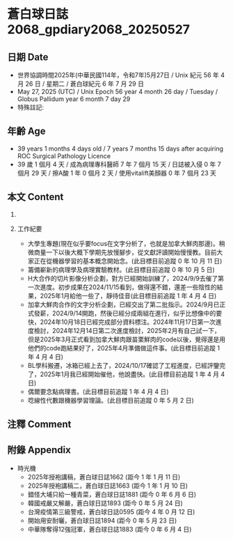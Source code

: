 [_metadata_:encoding]: - "utf-8"
[_metadata_:language]: - "zh-Hant-TW"
[_metadata_:fileformat]: - "markdown"
[_metadata_:MIME_type]: - "text/plain"
[_metadata_:markdown_version]: - "commonmark version 0.30"
[_metadata_:markdown_spec]: - "https://spec.commonmark.org/0.30/"

# 蒼白球日誌2068_gpdiary2068_20250527 #

## 日期 Date ##

* 世界協調時間2025年(中華民國114年，令和7年)5月27日 / Unix 紀元 56 年 4 月 26 日 / 星期二 / 蒼白球紀元 6 年 7 月 29 日
* May 27, 2025 (UTC) / Unix Epoch 56 year 4 month 26 day / Tuesday / Globus Pallidum year 6 month 7 day 29
* 特殊註記:

## 年齡 Age ##

* 39 years 1 months 4 days old / 7 years 7 months 15 days after acquiring ROC Surgical Pathology Licence
* 39 歲 1 個月 4 天 / 成為病理專科醫師 7 年 7 個月 15 天 / 日誌被入侵 0 年 7 個月 29 天 / 擦A酸 1 年 0 個月 2 天 / 使用vitalift美顏器 0 年 7 個月 23 天

## 本文 Content ##

1. 

2. 工作紀要

    - 大學生專題(現在似乎要focus在文字分析了，也就是加拿大鮮肉那邊)。稍微商量一下以後大概下學期先放慢腳步，從文獻評讀開始慢慢教。目前大家正在從機器學習的基本概念開始念。(此目標目前追蹤 0 年 10 月 11 日)
    - 籌備嶄新的病理學及病理實驗教材。(此目標目前追蹤 0 年 10 月 5 日)
    - H大合作的切片影像分析企劃，對方已經開始訓練了，2024/9/9去催了第一次進度。初步成果在2024/11/15看到，做得還不錯，還差一些陰性的結果，2025年1月給他一些了，靜待佳音(此目標目前追蹤 1 年 4 月 4 日)
    - 加拿大鮮肉合作的文字分析企劃，已經交出了第二批指示。2024/9月已正式發薪，2024/9/14開跑，然後已經分成兩組在進行，似乎比想像中的要快，2024年10月18日已經完成部分資料標注。2024年11月17日第一次進度檢討，2024年12月14日第二次進度檢討，2025年2月有自己試一下，但是2025年3月正式看到加拿大鮮肉跟苗栗鮮肉的code以後，覺得還是用他們的code跑結果好了，2025年4月準備做這件事。(此目標目前追蹤 1 年 4 月 4 日)
    - BL學科搬遷，冰箱已經上去了，2024/10/17確認了工程進度，已經評鑒完了，2025年1月我已經開始催他，他說盡快。(此目標目前追蹤 1 年 4 月 4 日)
    - 偶爾要念點病理書。(此目標目前追蹤 1 年 4 月 4 日)
    - 唸線性代數跟機器學習理論。(此目標目前追蹤 0 年 5 月 2 日)

## 注釋 Comment ##


## 附錄 Appendix ##

* 時光機
    - 2025年授袍講稿，蒼白球日誌1662 (距今 1 年 1 月 11 日)
    - 2025年授袍講稿二，蒼白球日誌1663 (距今 1 年 1 月 10 日)
    - 錯怪大埔只給一種青菜，蒼白球日誌1881 (距今 0 年 6 月 6 日)
    - 韓國戒嚴又解嚴，蒼白球日誌1893 (距今 0 年 5 月 24 日)
    - 台灣疫情第三級警戒，蒼白球日誌0595 (距今 4 年 0 月 12 日)
    - 開始用安耐曬，蒼白球日誌1894 (距今 0 年 5 月 23 日)
    - 中華隊奪得12強冠軍，蒼白球日誌1883 (距今 0 年 6 月 4 日)
